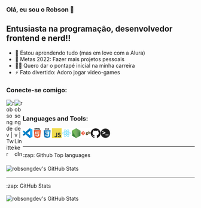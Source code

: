 ### Olá, eu sou o Robson 👋

<!-- [![Website](https://img.shields.io/website?label=codeSTACKr.com&style=for-the-badge&url=https%3A%2F%2Fcodestackr.com)](https://codestackr.com)
[![Twitter Follow](https://img.shields.io/twitter/follow/codeSTACKr?color=1DA1F2&logo=twitter&style=for-the-badge)](https://twitter.com/intent/follow?original_referer=https%3A%2F%2Fgithub.com%2FcodeSTACKr&screen_name=codeSTACKr) -->

## Entusiasta na programação, desenvolvedor frontend e nerd!!

- 🌱 Estou aprendendo tudo (mas em love com a Alura)
- 🥅 Metas 2022: Fazer mais projetos pessoais
- 👨‍💻 Quero dar o pontapé inicial na minha carreira
- ⚡ Fato divertido: Adoro jogar video-games

### Conecte-se comigo:

<!-- [<img align="left" alt="codeSTACKr.com" width="22px" src="https://raw.githubusercontent.com/iconic/open-iconic/master/svg/globe.svg" />][website] -->
[<img align="left" alt="robsongdev | Twitter" width="22px" src="https://cdn.jsdelivr.net/npm/simple-icons@v3/icons/twitter.svg" />][TWITTER]
[<img align="left" alt="robsongdev | LinkedIn" width="22px" src="https://cdn.jsdelivr.net/npm/simple-icons@v3/icons/linkedin.svg" />][LINKEDIN]


<br />

### Languages and Tools:

<img align="left" alt="Visual Studio Code" width="26px" src="https://raw.githubusercontent.com/github/explore/80688e429a7d4ef2fca1e82350fe8e3517d3494d/topics/visual-studio-code/visual-studio-code.png" />
<img align="left" alt="HTML5" width="26px" src="https://raw.githubusercontent.com/github/explore/80688e429a7d4ef2fca1e82350fe8e3517d3494d/topics/html/html.png" />
<img align="left" alt="CSS3" width="26px" src="https://raw.githubusercontent.com/github/explore/80688e429a7d4ef2fca1e82350fe8e3517d3494d/topics/css/css.png" />
<img align="left" alt="JavaScript" width="26px" src="https://raw.githubusercontent.com/github/explore/80688e429a7d4ef2fca1e82350fe8e3517d3494d/topics/javascript/javascript.png" />
<img align="left" alt="React" width="26px" src="https://raw.githubusercontent.com/github/explore/80688e429a7d4ef2fca1e82350fe8e3517d3494d/topics/react/react.png" />
<img align="left" alt="Node.js" width="26px" src="https://raw.githubusercontent.com/github/explore/80688e429a7d4ef2fca1e82350fe8e3517d3494d/topics/nodejs/nodejs.png" />
<img align="left" alt="Git" width="26px" src="https://raw.githubusercontent.com/github/explore/80688e429a7d4ef2fca1e82350fe8e3517d3494d/topics/git/git.png" />
<img align="left" alt="GitHub" width="26px" src="https://raw.githubusercontent.com/github/explore/78df643247d429f6cc873026c0622819ad797942/topics/github/github.png" />
<img align="left" alt="Terminal" width="26px" src="https://raw.githubusercontent.com/github/explore/80688e429a7d4ef2fca1e82350fe8e3517d3494d/topics/terminal/terminal.png" />

<br />
<br />

---


</details>

  <summary>:zap: Github Top languages </summary>
  <br/>
  
   <img align="center" alt="robsongdev's GitHub Stats" src="https://github-readme-stats-robsongdev.vercel.app/api/top-langs/?username=robsongdev&layout=compact" />
  
  <br/>
  
  ---
  
  <summary>:zap: GitHub Stats</summary>
  <br/>

  <img align="left" alt="robsongdev's GitHub Stats" src="https://github-readme-stats-robsongdev.vercel.app/api?username=robsongdev&show_icons=true&hide_border=true&hide=stars,contribs&theme=radical" />



<!-- [website]: https://codeSTACKr.com -->
[twitter]: https://twitter.com/robsong369
[linkedin]: https://www.linkedin.com/in/robson-gabriel-rodrigues-215470205/

